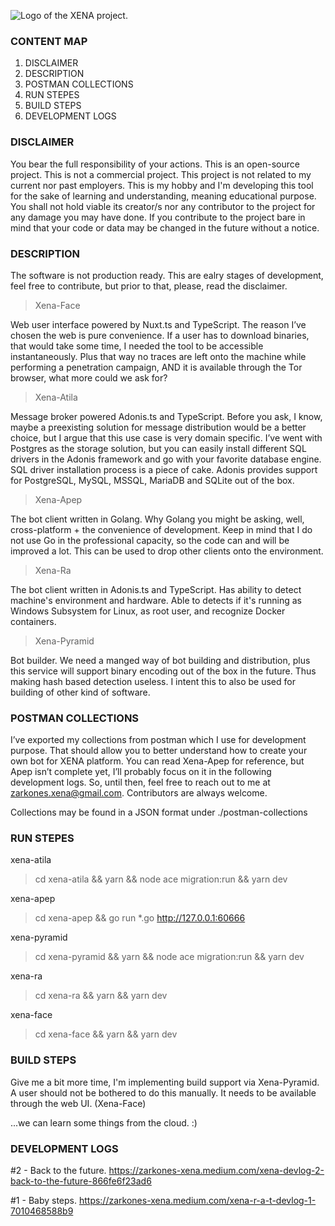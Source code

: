 ![Logo of the XENA project.](https://raw.githubusercontent.com/zarkones/XENA/production/xena-face/static/xena-logo.png)

### CONTENT MAP ###

1. DISCLAIMER
2. DESCRIPTION
3. POSTMAN COLLECTIONS
4. RUN STEPES
5. BUILD STEPS
6. DEVELOPMENT LOGS

### DISCLAIMER ###

You bear the full responsibility of your actions.
This is an open-source project. This is not a commercial project.
This project is not related to my current nor past employers.
This is my hobby and I'm developing this tool for the sake of learning and understanding, meaning educational purpose. You shall not hold viable its creator/s nor any contributor to the project for any damage you may have done. If you contribute to the project bare in mind that your code or data may be changed in the future without a notice.

### DESCRIPTION ###

The software is not production ready. This are ealry stages of development, feel free to contribute, but prior to that, please, read the disclaimer.

> Xena-Face

Web user interface powered by Nuxt.ts and TypeScript. The reason I’ve chosen the web is pure convenience. If a user has to download binaries, that would take some time, I needed the tool to be accessible instantaneously.
Plus that way no traces are left onto the machine while performing a penetration campaign, AND it is available through the Tor browser, what more could we ask for?

> Xena-Atila

Message broker powered Adonis.ts and TypeScript. Before you ask, I know, maybe a preexisting solution for message distribution would be a better choice, but I argue that this use case is very domain specific.
I’ve went with Postgres as the storage solution, but you can easily install different SQL drivers in the Adonis framework and go with your favorite database engine. SQL driver installation process is a piece of cake.
Adonis provides support for PostgreSQL, MySQL, MSSQL, MariaDB and SQLite out of the box.

> Xena-Apep 

The bot client written in Golang. Why Golang you might be asking, well, cross-platform + the convenience of development. Keep in mind that I do not use Go in the professional capacity, so the code can and will be improved a lot.
This can be used to drop other clients onto the environment.

> Xena-Ra

The bot client written in Adonis.ts and TypeScript.
Has ability to detect machine's environment and hardware.
Able to detects if it's running as Windows Subsystem for Linux, as root user, and recognize Docker containers.

> Xena-Pyramid

Bot builder. We need a manged way of bot building and distribution, plus this service will support binary encoding out of the box in the future. Thus making hash based detection useless.
I intent this to also be used for building of other kind of software.

### POSTMAN COLLECTIONS ###

I’ve exported my collections from postman which I use for development purpose. That should allow you to better understand how to create your own bot for XENA platform. You can read Xena-Apep for reference, but Apep isn’t complete yet, I’ll probably focus on it in the following development logs. So, until then, feel free to reach out to me at zarkones.xena@gmail.com.
Contributors are always welcome.

Collections may be found in a JSON format under ./postman-collections

### RUN STEPES ###

xena-atila
> cd xena-atila && yarn && node ace migration:run && yarn dev

xena-apep
> cd xena-apep && go run *.go http://127.0.0.1:60666

xena-pyramid
> cd xena-pyramid && yarn && node ace migration:run && yarn dev

xena-ra
> cd xena-ra && yarn && yarn dev

xena-face
> cd xena-face && yarn && yarn dev

### BUILD STEPS ###

Give me a bit more time, I'm implementing build support via Xena-Pyramid.
A user should not be bothered to do this manually.
It needs to be available through the web UI. (Xena-Face)

...we can learn some things from the cloud. :)

### DEVELOPMENT LOGS ###

#2 - Back to the future.
https://zarkones-xena.medium.com/xena-devlog-2-back-to-the-future-866fe6f23ad6

#1 - Baby steps.
https://zarkones-xena.medium.com/xena-r-a-t-devlog-1-7010468588b9

